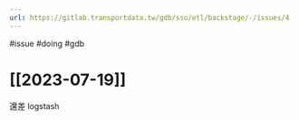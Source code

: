 ```yaml
---
url: https://gitlab.transportdata.tw/gdb/sso/etl/backstage/-/issues/4
---
```

#issue #doing #gdb
# [[2023-07-19]]
還差 logstash